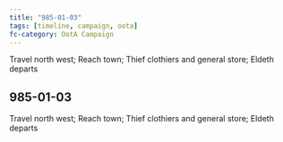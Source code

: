 ```yaml
---
title: "985-01-03"
tags: [timeline, campaign, oota]
fc-category: OotA Campaign
---
```

<span class='ob-timelines'
	data-date='985-01-03-00'
	data-title='Campaign: NAGA Adventures'
	data-class='orange'> Travel north west; Reach town; Thief clothiers and general store; Eldeth departs </span>
## 985-01-03
Travel north west; Reach town; Thief clothiers and general store; Eldeth departs
